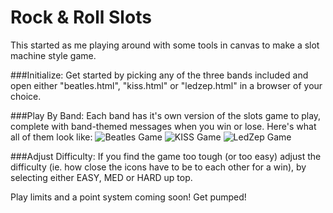 # Rock & Roll Slots
This started as me playing around with some tools in canvas to make a slot machine style game. 

###Initialize: 
Get started by picking any of the three bands included and open either "beatles.html", "kiss.html" or "ledzep.html" in a browser of your choice. 

###Play By Band:
Each band has it's own version of the slots game to play, complete with band-themed messages when you win or lose. Here's what all of them look like:
![Beatles Game](http://i.imgur.com/4Ta35HI.gif)
![KISS Game](http://i.imgur.com/clLtwFT.gif)
![LedZep Game](http://i.imgur.com/j3dNgfL.gif)

###Adjust Difficulty: 
If you find the game too tough (or too easy) adjust the difficulty (ie. how close the icons have to be to each other for a win), by selecting either EASY, MED or HARD up top.




Play limits and a point system coming soon! Get pumped!

